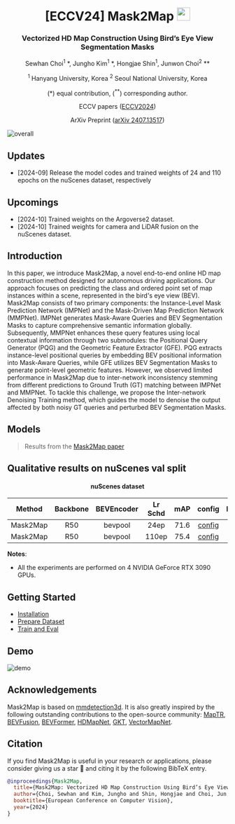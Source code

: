 <div align="center">
<h1>[ECCV24] Mask2Map <img src="assets/map.png" width="30"></h1>
<h3>Vectorized HD Map Construction Using Bird’s Eye View Segmentation Masks</h3>

Sewhan Choi<sup>1</sup> \*, Jungho Kim<sup>1</sup> \*, Hongjae Shin<sup>1</sup>, Junwon Choi<sup>2</sup> \**
 
<sup>1</sup> Hanyang University, Korea <sup>2</sup> Seoul National University, Korea

(\*) equal contribution, (<sup>**</sup>) corresponding author.

ECCV papers ([ECCV2024](https://www.ecva.net/papers/eccv_2024/papers_ECCV/papers/08664.pdf))

ArXiv Preprint ([arXiv 2407.13517](https://arxiv.org/abs/2407.13517))
</div>

![overall](assets/overall.png "framework")

## Updates
* [2024-09] Release the model codes and trained weights of 24 and 110 epochs on the nuScenes dataset, respectively

## Upcomings
* [2024-10] Trained weights on the Argoverse2 dataset.
* [2024-10] Trained weights for camera and LiDAR fusion on the nuScenes dataset.

## Introduction
In this paper, we introduce Mask2Map, a novel end-to-end online HD map construction method designed for autonomous driving applications. Our approach focuses on predicting the class and ordered point set of map instances within a scene, represented in the bird's eye view (BEV).
Mask2Map consists of two primary components: the Instance-Level Mask Prediction Network (IMPNet) and the Mask-Driven Map Prediction Network (MMPNet). IMPNet generates Mask-Aware Queries and BEV Segmentation Masks to capture comprehensive semantic information globally. Subsequently, MMPNet enhances these query features using local contextual information through two submodules: the Positional Query Generator (PQG) and the Geometric Feature Extractor (GFE). PQG extracts instance-level positional queries by embedding BEV positional information into Mask-Aware Queries, while GFE utilizes BEV Segmentation Masks to generate point-level geometric features.
However, we observed limited performance in Mask2Map due to inter-network inconsistency stemming from different predictions to Ground Truth (GT) matching between IMPNet and MMPNet. To tackle this challenge, we propose the Inter-network Denoising Training method, which guides the model to denoise the output affected by both noisy GT queries and perturbed BEV Segmentation Masks.

## Models
> Results from the [Mask2Map paper](https://arxiv.org/abs/2308.05736)

## Qualitative results on nuScenes val split 

<div align="center"><h4> nuScenes dataset</h4></div>



| Method | Backbone | BEVEncoder |Lr Schd | mAP| config | Download_phase1 | Download_phase2 |
| :---: | :---: | :---: | :---: |  :---: |:----------------------------------------------------------------------------------------------------------------------------:|:-------------------------------------------------------------------------------------------------------------------------------------------------------------------------------------------------------:|:---------------:|
| Mask2Map| R50 |bevpool | 24ep | 71.6 | [config](https://github.com/SehwanChoi0307/Mask2Map/tree/main/projects/configs/mask2map/M2M_nusc_r50_full_2Phase_12n12ep.py) | [model_phase1](https://drive.google.com/file/d/1yWyYR-8HD6Ias5EdrfzDNbPMHcbV4jIZ/view?usp=sharing) | [model_phase2](https://drive.google.com/file/d/1eNwGSGAmHYip0nWjEb-HCYFiglLwTajW/view?usp=sharing) | 
| Mask2Map| R50 |bevpool | 110ep | 75.4 | [config](https://github.com/SehwanChoi0307/Mask2Map/tree/main/projects/configs/mask2map/M2M_nusc_r50_full_2Phase_55n55ep.py) | [model_phase1](https://drive.google.com/file/d/1Jbjhjl1n9vY05MSuGS-cMEcM2Ck_AoFP/view?usp=sharing) | [model_phase2](https://drive.google.com/file/d/1SpZhat0T9Hq0pZQrHOAgVuru3O8eZyId/view?usp=sharing) |

**Notes**: 
- All the experiments are performed on 4 NVIDIA GeForce RTX 3090 GPUs. 

## Getting Started
- [Installation](docs/install.md)
- [Prepare Dataset](docs/prepare_dataset.md)
- [Train and Eval](docs/train_eval.md)


## Demo

![demo](assets/demo.gif "demo")

## Acknowledgements

Mask2Map is based on [mmdetection3d](https://github.com/open-mmlab/mmdetection3d). It is also greatly inspired by the following outstanding contributions to the open-source community: [MapTR](https://github.com/hustvl/MapTR), [BEVFusion](https://github.com/mit-han-lab/bevfusion), [BEVFormer](https://github.com/fundamentalvision/BEVFormer), [HDMapNet](https://github.com/Tsinghua-MARS-Lab/HDMapNet), [GKT](https://github.com/hustvl/GKT), [VectorMapNet](https://github.com/Mrmoore98/VectorMapNet_code).

## Citation
If you find Mask2Map is useful in your research or applications, please consider giving us a star 🌟 and citing it by the following BibTeX entry.
```bibtex
@inproceedings{Mask2Map,
  title={Mask2Map: Vectorized HD Map Construction Using Bird’s Eye View Segmentation Masks},
  author={Choi, Sewhan and Kim, Jungho and Shin, Hongjae and Choi, Jun Won},
  booktitle={European Conference on Computer Vision},
  year={2024}
}
```
